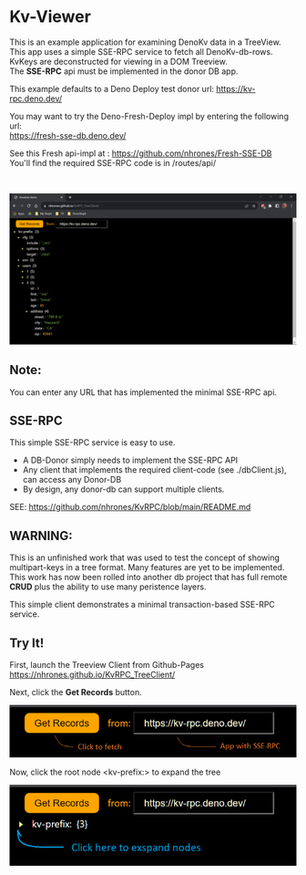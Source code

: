 # Kv-Viewer
This is an example application for examining DenoKv data in a TreeView.     
This app uses a simple SSE-RPC service to fetch all DenoKv-db-rows.    
KvKeys are deconstructed for viewing in a DOM Treeview.    
The **SSE-RPC** api must be implemented in the donor DB app.

This example defaults to a Deno Deploy test donor url: 
https://kv-rpc.deno.dev/

You may want to try the Deno-Fresh-Deploy impl by entering the following url:    
https://fresh-sse-db.deno.dev/     

See this Fresh api-impl at : https://github.com/nhrones/Fresh-SSE-DB    
You'll find the required SSE-RPC code is in /routes/api/    

<br/>

![kv-tree](kv-tv.png)

## Note:
You can enter any URL that has implemented the minimal SSE-RPC api.   

## SSE-RPC
This simple SSE-RPC service is easy to use.    
  - A DB-Donor simply needs to implement the SSE-RPC API    
  - Any client that implements the required client-code (see ./dbClient.js), can access any Donor-DB
  - By design, any donor-db can support multiple clients.     

SEE: https://github.com/nhrones/KvRPC/blob/main/README.md


## WARNING: 
This is an unfinished work that was used to test the concept of showing multipart-keys in a tree format.  Many features are yet to be implemented. This work has now been rolled into another db project that has full remote **CRUD** plus the ability to use many peristence layers. 

This simple client demonstrates a minimal transaction-based SSE-RPC service.   

## Try It!
First, launch the Treeview Client from Github-Pages          
https://nhrones.github.io/KvRPC_TreeClient/    

Next, click the **Get Records** button.    

![Alt text](clickToFetch.png)    

Now, click the root node \<kv-prefix:\> to expand the tree

![Alt text](exspand.png)

